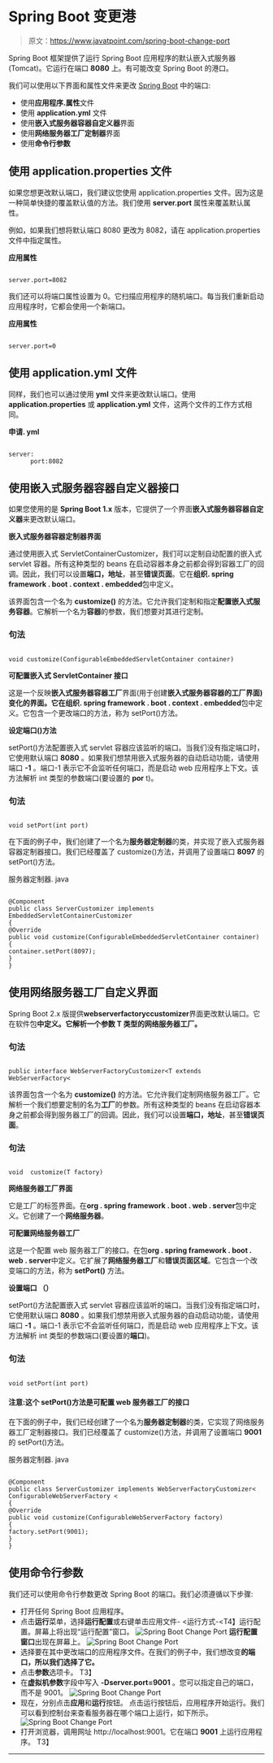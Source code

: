 # Spring Boot 变更港

> 原文：<https://www.javatpoint.com/spring-boot-change-port>

Spring Boot 框架提供了运行 Spring Boot 应用程序的默认嵌入式服务器(Tomcat)。它运行在端口 **8080** 上。有可能改变 Spring Boot 的港口。

我们可以使用以下界面和属性文件来更改 [Spring Boot](https://www.javatpoint.com/spring-boot-tutorial) 中的端口:

*   使用**应用程序.属性**文件
*   使用 **application.yml** 文件
*   使用**嵌入式服务器容器自定义器**界面
*   使用**网络服务器工厂定制器**界面
*   使用**命令行参数**

## 使用 application.properties 文件

如果您想更改默认端口，我们建议您使用 application.properties 文件。因为这是一种简单快捷的覆盖默认值的方法。我们使用 **server.port** 属性来覆盖默认属性。

例如，如果我们想将默认端口 8080 更改为 8082，请在 application.properties 文件中指定属性。

**应用属性**

```

server.port=8082

```

我们还可以将端口属性设置为 0。它扫描应用程序的随机端口。每当我们重新启动应用程序时，它都会使用一个新端口。

**应用属性**

```

server.port=0

```

## 使用 application.yml 文件

同样，我们也可以通过使用 **yml** 文件来更改默认端口。使用 **application.properties** 或 **application.yml** 文件，这两个文件的工作方式相同。

**申请. yml**

```

server:
      port:8082

```

## 使用嵌入式服务器容器自定义器接口

如果您使用的是 **Spring Boot 1.x** 版本，它提供了一个界面**嵌入式服务器容器自定义器**来更改默认端口。

**嵌入式服务器容器定制器界面**

通过使用嵌入式 ServletContainerCustomizer，我们可以定制自动配置的嵌入式 servlet 容器。所有这种类型的 beans 在启动容器本身之前都会得到容器工厂的回调。因此，我们可以设置**端口，地址**，甚至**错误页面**。它在**组织. spring framework . boot . context . embedded**包中定义。

该界面包含一个名为 **customize()** 的方法。它允许我们定制和指定**配置嵌入式服务容器**。它解析一个名为**容器**的参数，我们想要对其进行定制。

### 句法

```

void customize(ConfigurableEmbeddedServletContainer container)

```

**可配置嵌入式 ServletContainer 接口**

这是一个反映**嵌入式服务器容器工厂**界面(用于创建**嵌入式服务器容器的工厂界面)**变化的界面。它在**组织. spring framework . boot . context . embedded**包中定义。它包含一个更改端口的方法，称为 setPort()方法。

**设定端口()方法**

setPort()方法配置嵌入式 servlet 容器应该监听的端口。当我们没有指定端口时，它使用默认端口 **8080** 。如果我们想禁用嵌入式服务器的自动启动功能，请使用端口 **-1** 。端口-1 表示它不会监听任何端口，而是启动 web 应用程序上下文。该方法解析 int 类型的参数端口(要设置的 **por** t)。

### 句法

```

void setPort(int port)

```

在下面的例子中，我们创建了一个名为**服务器定制器**的类，并实现了嵌入式服务器容器定制器接口。我们已经覆盖了 customize()方法，并调用了设置端口 **8097** 的 setPort()方法。

服务器定制器. java

```

@Component
public class ServerCustomizer implements EmbeddedServletContainerCustomizer 
{
@Override
public void customize(ConfigurableEmbeddedServletContainer container) 
{
container.setPort(8097);
}
}

```

## 使用网络服务器工厂自定义界面

Spring Boot 2.x 版提供**webserverfactoryccustomizer**界面更改默认端口。它在软件包**中定义。它解析一个参数 **T** 类型的网络服务器工厂。**

### 句法

```

public interface WebServerFactoryCustomizer<T extends WebServerFactory<

```

该界面包含一个名为 **customize()** 的方法。它允许我们定制网络服务器工厂。它解析一个我们想要定制的名为**工厂**的参数。所有这种类型的 beans 在启动容器本身之前都会得到服务器工厂的回调。因此，我们可以设置**端口，地址**，甚至**错误页面**。

### 句法

```

void  customize(T factory)

```

**网络服务器工厂界面**

它是工厂的标签界面。在**org . spring framework . boot . web . server**包中定义。它创建了一个**网络服务器**。

**可配置网络服务器工厂**

这是一个配置 web 服务器工厂的接口。在包**org . spring framework . boot . web . server**中定义。它扩展了**网络服务器工厂**和**错误页面区域**。它包含一个改变端口的方法，称为 **setPort()** 方法。

**设置端口 （）**

setPort()方法配置嵌入式 servlet 容器应该监听的端口。当我们没有指定端口时，它使用默认端口 **8080** 。如果我们想禁用嵌入式服务器的自动启动功能，请使用端口 **-1** 。端口-1 表示它不会监听任何端口，而是启动 web 应用程序上下文。该方法解析 int 类型的参数端口(要设置的**端口**)。

### 句法

```

void setPort(int port)

```

#### 注意:这个 setPort()方法是可配置 web 服务器工厂的接口

在下面的例子中，我们已经创建了一个名为**服务器定制器**的类，它实现了网络服务器工厂定制器接口。我们已经覆盖了 customize()方法，并调用了设置端口 **9001** 的 setPort()方法。

服务器定制器. java

```

@Component
public class ServerCustomizer implements WebServerFactoryCustomizer< ConfigurableWebServerFactory < 
{
@Override
public void customize(ConfigurableWebServerFactory factory) 
{
factory.setPort(9001);
}
}

```

## 使用命令行参数

我们还可以使用命令行参数更改 Spring Boot 的端口。我们必须遵循以下步骤:

*   打开任何 Spring Boot 应用程序。
*   点击**运行**菜单，选择**运行配置**或右键单击应用文件- <运行方式-<T4】运行配置。屏幕上将出现“运行配置”窗口。
    ![Spring Boot Change Port](../img/5657b87dae815d45592f4481f7ef9290.png)
    **运行配置窗口**出现在屏幕上。
    ![Spring Boot Change Port](../img/ce413fcdc8b007f56d7bdc0239cd4e0a.png)
*   选择要在其中更改端口的应用程序文件。在我们的例子中，我们想改变**的端口，所以我们选择了它。**
*   点击**参数**选项卡。
    T3】
*   在**虚拟机参数**字段中写入 **-Dserver.port=9001** 。您可以指定自己的端口，而不是 9001。
    ![Spring Boot Change Port](../img/91fec01d676e954424ff9669fc67dcbd.png)
*   现在，分别点击**应用**和**运行**按钮。
    点击运行按钮后，应用程序开始运行。我们可以看到控制台来查看服务器在哪个端口上运行，如下所示。
    ![Spring Boot Change Port](../img/1489a9793386d6f2934fa4e9dd094b51.png)
*   打开浏览器，调用网址 http://localhost:9001。它在端口 **9001** 上运行应用程序。
    T3】

* * *